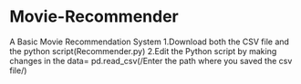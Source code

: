 # Movie-Recommender
A Basic Movie Recommendation System
1.Download both the CSV file and the python script(Recommender.py)
2.Edit the Python script by making changes in the data= pd.read_csv(/Enter the path where you saved the csv file/)

